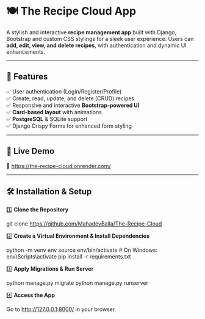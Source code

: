 # 🍽️ The Recipe Cloud App

A stylish and interactive **recipe management app** built with Django, Bootstrap and custom CSS stylings for a sleek user experience. Users can **add, edit, view, and delete recipes**, with authentication and dynamic UI enhancements.

---

## 🌟 Features

✅ User authentication (Login/Register/Profile)  
✅ Create, read, update, and delete (CRUD) recipes  
✅ Responsive and interactive **Bootstrap-powered UI**  
✅ **Card-based layout** with animations  
✅ **PostgreSQL** & SQLite support  
✅ Django Crispy Forms for enhanced form styling

---

## 🚀 Live Demo

🔗 https://the-recipe-cloud.onrender.com/

---

## 🛠️ Installation & Setup

1️⃣ **Clone the Repository**

git clone https://github.com/MahadevBalla/The-Recipe-Cloud

2️⃣ **Create a Virtual Environment & Install Dependencies**

python -m venv env
source env/bin/activate # On Windows: env\Scripts\activate
pip install -r requirements.txt

3️⃣ **Apply Migrations & Run Server**

python manage.py migrate
python manage.py runserver

4️⃣ **Access the App**

Go to http://127.0.0.1:8000/ in your browser.
